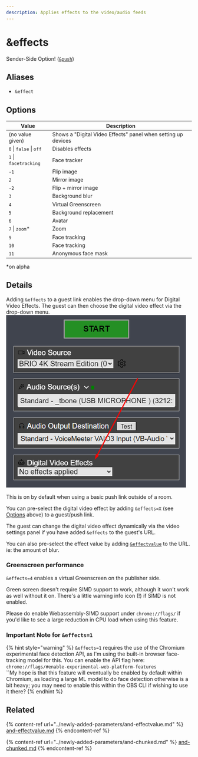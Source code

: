 ```yaml
---
description: Applies effects to the video/audio feeds
---
```


# \&effects

Sender-Side Option! ([`&push`](push.md))

## Aliases

* `&effect`

## Options

| Value                   | Description                                                   |
| ----------------------- | ------------------------------------------------------------- |
| (no value given)        | Shows a "Digital Video Effects" panel when setting up devices |
| `0` \| `false` \| `off` | Disables effects                                              |
| `1` \| `facetracking`   | Face tracker                                                  |
| `-1`                    | Flip image                                                    |
| `2`                     | Mirror image                                                  |
| `-2`                    | Flip + mirror image                                           |
| `3`                     | Background blur                                               |
| `4`                     | Virtual Greenscreen                                           |
| `5`                     | Background replacement                                        |
| `6`                     | Avatar                                                        |
| `7` \| `zoom`\*         | Zoom                                                          |
| `9`                     | Face tracking                                                 |
| `10`                    | Face tracking                                                 |
| `11`                    | Anonymous face mask                                           |

\*on alpha

## Details

Adding `&effects` to a guest link enables the drop-down menu for Digital Video Effects. The guest can then choose the digital video effect via the drop-down menu.\
![](<../.gitbook/assets/image (11) (2).png>)

This is on by default when using a basic push link outside of a room.

You can pre-select the digital video effect by adding `&effects=X` (see [Options](effects.md#options) above) to a guest/push link.

The guest can change the digital video effect dynamically via the video settings panel if you have added `&effects` to the guest's URL.

You can also pre-select the effect value by adding [`&effectvalue`](../newly-added-parameters/and-effectvalue.md) to the URL. ie: the amount of blur.

### Greenscreen performance

`&effects=4` enables a virtual Greenscreen on the publisher side.

Green screen doesn't require SIMD support to work, although it won't work as well without it on. There's a little warning info icon (!) if SIMD is not enabled.

Please do enable Webassembly-SIMD support under `chrome://flags/` if you'd like to see a large reduction in CPU load when using this feature.

### Important Note for `&effects=1`

{% hint style="warning" %}
`&effects=1` requires the use of the Chromium experimental face detection API, as I'm using the built-in browser face-tracking model for this. You can enable the API flag here: `chrome://flags/#enable-experimental-web-platform-features`\
``My hope is that this feature will eventually be enabled by default within Chromium, as loading a large ML model to do face detection otherwise is a bit heavy; you may need to enable this within the OBS CLI if wishing to use it there?
{% endhint %}

## Related

{% content-ref url="../newly-added-parameters/and-effectvalue.md" %}
[and-effectvalue.md](../newly-added-parameters/and-effectvalue.md)
{% endcontent-ref %}

{% content-ref url="../newly-added-parameters/and-chunked.md" %}
[and-chunked.md](../newly-added-parameters/and-chunked.md)
{% endcontent-ref %}
